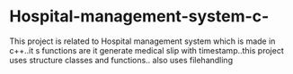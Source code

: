 # Hospital-management-system-c-
This project is related to Hospital management system which is made in c++..it s functions are it generate medical slip with timestamp..this project uses structure classes and functions..
also uses filehandling 
